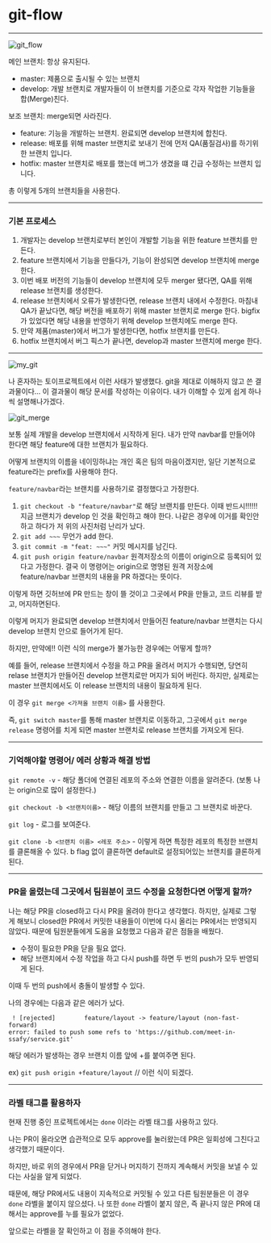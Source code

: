 # git-flow

---

![git_flow](../assets/img/git_flow.png)

메인 브랜치: 항상 유지된다.

- master: 제품으로 출시될 수 있는 브랜치
- develop: 개발 브랜치로 개발자들이 이 브랜치를 기준으로 각자 작업한 기능들을 합(Merge)친다.

보조 브랜치: merge되면 사라진다.

- feature: 기능을 개발하는 브랜치. 완료되면 develop 브랜치에 합친다.
- release: 배포를 위해 master 브랜치로 보내기 전에 먼저 QA(품질검사)를 하기위한 브랜치 입니다.
- hotfix: master 브랜치로 배포를 했는데 버그가 생겼을 떄 긴급 수정하는 브랜치 입니다.

총 이렇게 5개의 브랜치들을 사용한다.

---

### 기본 프로세스

1. 개발자는 develop 브랜치로부터 본인이 개발할 기능을 위한 feature 브랜치를 만든다.
2. feature 브랜치에서 기능을 만들다가, 기능이 완성되면 develop 브랜치에 merge한다.
3. 이번 배포 버전의 기능들이 develop 브랜치에 모두 merger 됐다면, QA를 위해 release 브랜치를 생성한다.
4. release 브랜치에서 오류가 발생한다면, release 브랜치 내에서 수정한다. 마침내 QA가 끝났다면, 해당 버전을 배포하기 위해 master 브랜치로 merge 한다. bigfix가 있었다면 해당 내용을 반영하기 위해 develop 브랜치에도 merge 한다.
5. 만약 제품(master)에서 버그가 발생한다면, hotfix 브랜치를 만든다.
6. hotfix 브랜치에서 버그 픽스가 끝나면, develop과 master 브랜치에 merge 한다.

---

![my_git](../assets/img/my_git.png)

나 혼자하는 토이프로젝트에서 이런 사태가 발생했다. git을 제대로 이해하지 않고 쓴 결과물이다... 이 결과물이 해당 문서를 작성하는 이유이다. 내가 이해할 수 있게 쉽게 하나씩 설명해나가겠다.

![git_merge](../assets/img/git_merge.png)

보통 실제 개발을 develop 브랜치에서 시작하게 된다. 내가 만약 navbar를 만들어야 한다면 해당 feature에 대한 브랜치가 필요하다.

어떻게 브랜치의 이름을 네이밍하냐는 개인 혹은 팀의 마음이겠지만, 일단 기본적으로 feature라는 prefix를 사용해야 한다. 

`feature/navbar`라는 브랜치를 사용하기로 결정했다고 가정한다.

1. `git checkout -b "feature/navbar"`로 해당 브랜치를 만든다. 이때 반드시!!!!!! 지금 브랜치가 develop 인 것을 확인하고 해야 한다. 나같은 경우에 이거를 확인안하고 하다가 저 위의 사진처럼 난리가 났다.
2. `git add ~~~` 무언가 add 한다.
3. `git commit -m "feat: ~~~"` 커밋 메시지를 남긴다.
4. `git push origin feature/navbar` 원격저장소의 이름이 origin으로 등록되어 있다고 가정한다. 결국 이 명령어는 origin으로 명명된 원격 저장소에 feature/navbar 브랜치의 내용을 PR 하겠다는 뜻이다.

이렇게 하면 깃허브에 PR 만드는 창이 뜰 것이고 그곳에서 PR을 만들고, 코드 리뷰를 받고, 머지하면된다.

이렇게 머지가 완료되면 develop 브랜치에서 만들어진 feature/navbar 브랜치는 다시 develop 브랜치 안으로 들어가게 된다.

하지만, 만약에!! 이런 식의 merge가 불가능한 경우에는 어떻게 할까?

예를 들어, release 브랜치에서 수정을 하고  PR을 올려서 머지가 수행되면, 당연히 relase 브랜치가 만들어진 develop 브랜치로만 머지가 되어 버린다. 하지만, 실제로는 master 브랜치에서도 이 release 브랜치의 내용이 필요하게 된다.

이 경우 `git merge <가져올 브랜치 이름>` 를 사용한다.

즉, `git switch master`를 통해 master 브랜치로 이동하고, 그곳에서 `git merge release` 명령어를 치게 되면 master 브랜치로 release 브랜치를 가져오게 된다.

---

### 기억해야할 명령어/ 에러 상황과 해결 방법

`git remote -v` - 해당 폴더에 연결된 레포의 주소와 연결한 이름을 알려준다. (보통 나는 origin으로 많이 설정한다.)

`git checkout -b <브랜치이름>` - 해당 이름의 브랜치를 만들고 그 브랜치로 바꾼다.

`git log` - 로그를 보여준다.

`git clone -b <브랜치 이름> <레포 주소>` - 이렇게 하면 특정한 레포의 특정한 브랜치를 클론해올 수 있다. b flag 없이 클론하면 default로 설정되어있는 브랜치를 클론하게 된다.

---

### PR을 올렸는데 그곳에서 팀원분이 코드 수정을 요청한다면 어떻게 할까?

나는 해당 PR을 closed하고 다시 PR을 올려야 한다고 생각했다. 하지만, 실제로 그렇게 해보니 closed한 PR에서 커밋한 내용들이 이번에 다시 올리는 PR에서는 반영되지 않았다. 때문에 팀원분들에게 도움을 요청했고 다음과 같은 점들을 배웠다.

- 수정이 필요한 PR을 닫을 필요 없다.
- 해당 브랜치에서 수정 작업을 하고 다시 push를 하면 두 번의 push가 모두 반영되게 된다.

이때 두 번의 push에서 충돌이 발생할 수 있다. 

나의 경우에는 다음과 같은 에러가 났다.

```
 ! [rejected]        feature/layout -> feature/layout (non-fast-forward)
error: failed to push some refs to 'https://github.com/meet-in-ssafy/service.git'
```

해당 에러가 발생하는 경우 브랜치 이름 앞에 +를 붙여주면 된다.

ex) `git push origin +feature/layout`    // 이런 식이 되겠다.

---

### 라벨 태그를 활용하자

현재 진행 중인 프로젝트에서는 `done` 이라는 라벨 태그를 사용하고 있다.

나는 PR이 올라오면 습관적으로 모두 approve를 눌러왔는데 PR은 일회성에 그친다고 생각했기 때문이다.

하지만, 바로 위의 경우에서 PR을 닫거나 머지하기 전까지 계속해서 커밋을 보낼 수 있다는 사실을 알게 되었다.

때문에, 해당 PR에서도 내용이 지속적으로 커밋될 수 있고 다른 팀원분들은 이 경우 `done` 라벨을 붙이지 않으셨다. 나 또한 `done` 라벨이 붙지 않은, 즉 끝나지 않은 PR에 대해서는 approve를 누를 필요가 없었다.

앞으로는 라벨을 잘 확인하고 이 점을 주의해야 한다.

